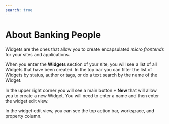 ```yaml
---
search: true
---
```


# About Banking People

Widgets are the ones that allow you to create encapsulated _micro frontends_ for your sites and applications.

When you enter the **Widgets** section of your site, you will see a list of all Widgets that have been created. In the top bar you can filter the list of Widgets by status, author or tags, or do a text search by the name of the Widget.

In the upper right corner you will see a main button **+ New** that will allow you to create a new Widget. You will need to enter a name and then enter the widget edit view.

In the widget edit view, you can see the top action bar, workspace, and property column.
